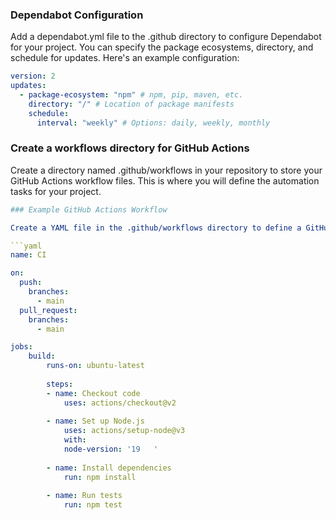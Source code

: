 ### Dependabot Configuration

Add a dependabot.yml file to the .github directory to configure Dependabot for your project. You can specify the package ecosystems, directory, and schedule for updates. Here's an example configuration:
```yaml
version: 2
updates:
  - package-ecosystem: "npm" # npm, pip, maven, etc.
    directory: "/" # Location of package manifests
    schedule:
      interval: "weekly" # Options: daily, weekly, monthly
```


### Create a workflows directory for GitHub Actions

Create a directory named .github/workflows in your repository to store your GitHub Actions workflow files. This is where you will define the automation tasks for your project.

```yaml
### Example GitHub Actions Workflow

Create a YAML file in the .github/workflows directory to define a GitHub Actions workflow. Here's an example of a simple workflow that runs tests on push and pull request events:

```yaml
name: CI

on:
  push:
    branches:
      - main
  pull_request:
    branches:
      - main

jobs:
    build:
        runs-on: ubuntu-latest
    
        steps:
        - name: Checkout code
            uses: actions/checkout@v2
    
        - name: Set up Node.js
            uses: actions/setup-node@v3
            with:
            node-version: '19   '
    
        - name: Install dependencies
            run: npm install
    
        - name: Run tests
            run: npm test
```
